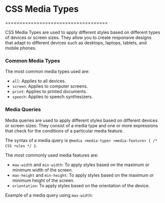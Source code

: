 # CSS Media Types
====================================

CSS Media Types are used to apply different styles based on different types of devices or screen sizes. They allow you to create responsive designs that adapt to different devices such as desktops, laptops, tablets, and mobile phones.

### Common Media Types

The most common media types used are:

* `all`: Applies to all devices.
* `screen`: Applies to computer screens.
* `print`: Applies to printed documents.
* `speech`: Applies to speech synthesizers.

### Media Queries

Media queries are used to apply different styles based on different devices or screen sizes. They consist of a media type and one or more expressions that check for the conditions of a particular media feature.

The syntax of a media query is `@media <media-type> <media-feature> { /* CSS rules */ }`.

The most commonly used media features are:

* `max-width` and `min-width`: To apply styles based on the maximum or minimum width of the screen.
* `max-height` and `min-height`: To apply styles based on the maximum or minimum height of the screen.
* `orientation`: To apply styles based on the orientation of the device.

Example of a media query using `max-width`:

